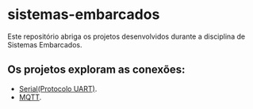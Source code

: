 # sistemas-embarcados

Este repositório abriga os projetos desenvolvidos durante a disciplina de Sistemas Embarcados.

## Os projetos exploram as conexões: 

* [Serial(Protocolo UART)](https://github.com/fabusilva/sistemas-embarcados/tree/main/projeto).
* [MQTT](https://github.com/fabusilva/sistemas-embarcados/tree/main/ProcoloMQTT/backend).
